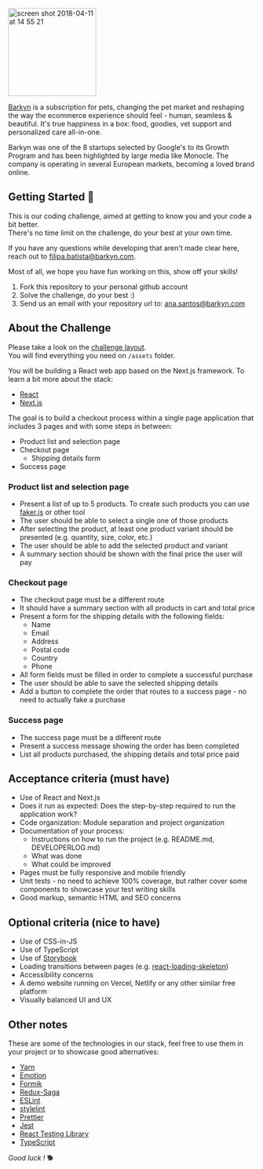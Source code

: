 <img width="179" alt="screen shot 2018-04-11 at 14 55 21" src="https://images.prismic.io/barkyn/39a6fcbe-be3d-4c12-b568-69a3e7dc6db2_logo.png?auto=compress,format">

[Barkyn](https://www.barkyn.com/) is a subscription for pets, changing the pet market and reshaping the way the ecommerce experience should feel - human, seamless & beautiful.
It's true happiness in a box: food, goodies, vet support and personalized care all-in-one.

Barkyn was one of the 8 startups selected by Google's to its Growth Program and has been highlighted by large media like Monocle. The company is operating in
several European markets, becoming a loved brand online.

## Getting Started 🐶

This is our coding challenge, aimed at getting to know you and your code a bit better.</br>
There's no time limit on the challenge, do your best at your own time.</br>

If you have any questions while developing that aren't made clear here, reach out to [filipa.batista@barkyn.com](mailto:filipa.batista@barkyn.com).

Most of all, we hope you have fun working on this, show off your skills!

1.  Fork this repository to your personal github account
2.  Solve the challenge, do your best :)
3.  Send us an email with your repository url to: [ana.santos@barkyn.com](mailto:ana.santos@barkyn.com)

## About the Challenge

Please take a look on the [challenge layout](https://app.abstract.com/projects/2095792b-5852-4b0a-9cc9-bcb29996a2d7/branches/master/collections/ceba3155-5c51-4969-8b5f-f3167776aa3e).</br>
You will find everything you need on `/assets` folder.

You will be building a React web app based on the Next.js framework.
To learn a bit more about the stack:

- [React](https://facebook.github.io/react)
- [Next.js](https://nextjs.org)

The goal is to build a checkout process within a single page application that includes 3 pages and with some steps in between:

- Product list and selection page
- Checkout page
  - Shipping details form
- Success page

### Product list and selection page

- Present a list of up to 5 products. To create such products you can use [faker.js](https://rawgit.com/Marak/faker.js/master/examples/browser/index.html#commerce) or other tool
- The user should be able to select a single one of those products
- After selecting the product, at least one product variant should be presented (e.g. quantity, size, color, etc.)
- The user should be able to add the selected product and variant
- A summary section should be shown with the final price the user will pay

### Checkout page

- The checkout page must be a different route
- It should have a summary section with all products in cart and total price
- Present a form for the shipping details with the following fields:
  - Name
  - Email
  - Address
  - Postal code
  - Country
  - Phone
- All form fields must be filled in order to complete a successful purchase
- The user should be able to save the selected shipping details
- Add a button to complete the order that routes to a success page - no need to actually fake a purchase

### Success page

- The success page must be a different route
- Present a success message showing the order has been completed
- List all products purchased, the shipping details and total price paid

## Acceptance criteria (must have)

- Use of React and Next.js
- Does it run as expected: Does the step-by-step required to run the application work?
- Code organization: Module separation and project organization
- Documentation of your process:
  - Instructions on how to run the project (e.g. README.md, DEVELOPERLOG.md)
  - What was done
  - What could be improved
- Pages must be fully responsive and mobile friendly
- Unit tests - no need to achieve 100% coverage, but rather cover some components to showcase your test writing skills
- Good markup, semantic HTML and SEO concerns

## Optional criteria (nice to have)

- Use of CSS-in-JS
- Use of TypeScript
- Use of [Storybook](https://storybook.js.org)
- Loading transitions between pages (e.g. [react-loading-skeleton](https://github.com/dvtng/react-loading-skeleton))
- Accessibility concerns
- A demo website running on Vercel, Netlify or any other similar free platform
- Visually balanced UI and UX

## Other notes

These are some of the technologies in our stack, feel free to use them in your project or to showcase good alternatives:

- [Yarn](https://yarnpkg.com)
- [Emotion](https://emotion.sh)
- [Formik](https://formik.org)
- [Redux-Saga](https://redux-saga.js.org)
- [ESLint](https://eslint.org)
- [stylelint](https://stylelint.io)
- [Prettier](https://prettier.io)
- [Jest](https://jestjs.io)
- [React Testing Library](https://testing-library.com)
- [TypeScript](https://www.typescriptlang.org)

_Good luck !_ 🐕

